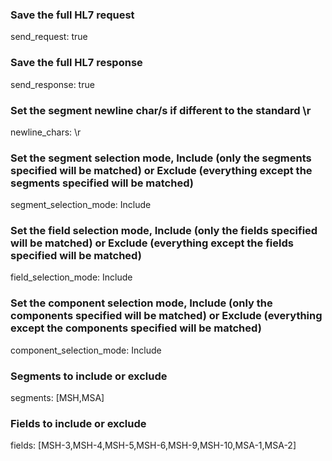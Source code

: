 ### Save the full HL7 request

send_request: true


### Save the full HL7 response

send_response: true


### Set the segment newline char/s if different to the standard \r

newline_chars: \r


### Set the segment selection mode, Include (only the segments specified will be matched) or Exclude (everything except the segments specified will be matched)

segment_selection_mode: Include


### Set the field selection mode, Include (only the fields specified will be matched) or Exclude (everything except the fields specified will be matched)

field_selection_mode: Include


### Set the component selection mode, Include (only the components specified will be matched) or Exclude (everything except the components specified will be matched)

component_selection_mode: Include


### Segments to include or exclude

segments: [MSH,MSA]


### Fields to include or exclude

fields: [MSH-3,MSH-4,MSH-5,MSH-6,MSH-9,MSH-10,MSA-1,MSA-2]

  
